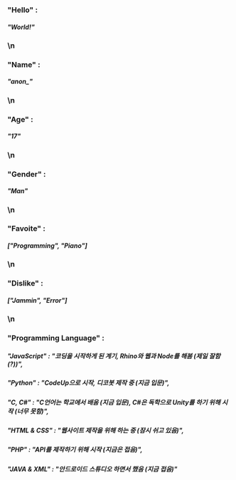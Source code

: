### "Hello" : 
##### "World!"
### \n
### "Name" : 
##### "anon_"
### \n
### "Age" : 
##### "17"
### \n
### "Gender" : 
##### "Man"
### \n
### "Favoite" : 
##### ["Programming", "Piano"]
### \n
### "Dislike" : 
##### ["Jammin", "Error"]
### \n
### "Programming Language" :
##### "JavaScript" : "코딩을 시작하게 된 계기, Rhino와 웹과 Node를 해봄 (제일 잘함(?))",
##### "Python" : "CodeUp으로 시작, 디코봇 제작 중 (지금 입문)",
##### "C, C#" : "C언어는 학교에서 배움 (지금 입문), C#은 독학으로 Unity를 하기 위해 시작 (너무 못함)",
##### "HTML & CSS" : "웹사이트 제작을 위해 하는 중 (잠시 쉬고 있음)",
##### "PHP" : "API를 제작하기 위해 시작 (지금은 접음)",
##### "JAVA & XML" : "안드로이드 스튜디오 하면서 했음 (지금 접음)"
